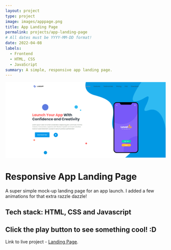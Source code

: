 ```yaml
---
layout: project
type: project
image: images/apppage.png
title: App Landing Page
permalink: projects/app-landing-page
# All dates must be YYYY-MM-DD format!
date: 2022-04-08
labels:
  - Frontend
  - HTML, CSS
  - JavaScript
summary: A simple, responsive app landing page.
---
```


<div class="ui small rounded images">
  <img class="ui image" src="../images/app-landing-page.png">
</div>

# Responsive App Landing Page

A super simple mock-up landing page for an app launch. I added a few animations for that extra razzle dazzle!

## Tech stack: HTML, CSS and Javascript

## Click the play button to see something cool! :D

Link to live project - [Landing Page](httpsd://dev-app-landing-page.netlify.app/).



